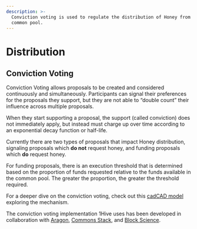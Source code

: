 ```yaml
---
description: >-
  Conviction voting is used to regulate the distribution of Honey from the
  common pool.
---
```


# Distribution

## Conviction Voting

Conviction Voting allows proposals to be created and considered continuously and simultaneously. Participants can signal their preferences for the proposals they support, but they are not able to “double count” their influence across multiple proposals.&#x20;

When they start supporting a proposal, the support (called conviction) does not immediately apply, but instead must charge up over time according to an exponential decay function or half-life.

Currently there are two types of proposals that impact Honey distribution, signaling proposals which **do not** request honey, and funding proposals which **do** request honey.

For funding proposals, there is an execution threshold that is determined based on the proportion of funds requested relative to the funds available in the common pool. The greater the proportion, the greater the threshold required.

For a deeper dive on the conviction voting, check out this [cadCAD model](https://github.com/BlockScience/Aragon\_Conviction\_Voting) exploring the mechanism.

The conviction voting implementation 1Hive uses has been developed in collaboration with [Aragon](https://aragon.org/), [Commons Stack](https://commonsstack.org/), and [Block Science](https://block.science/).
